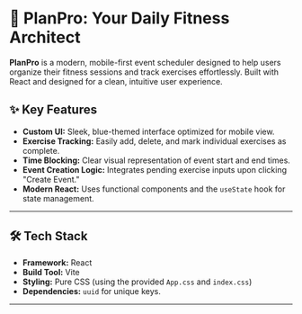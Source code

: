 # 🚀 PlanPro: Your Daily Fitness Architect

**PlanPro** is a modern, mobile-first event scheduler designed to help users organize their fitness sessions and track exercises effortlessly. Built with React and designed for a clean, intuitive user experience.

## ✨ Key Features

* **Custom UI:** Sleek, blue-themed interface optimized for mobile view.
* **Exercise Tracking:** Easily add, delete, and mark individual exercises as complete.
* **Time Blocking:** Clear visual representation of event start and end times.
* **Event Creation Logic:** Integrates pending exercise inputs upon clicking "Create Event."
* **Modern React:** Uses functional components and the `useState` hook for state management.

---

## 🛠️ Tech Stack

* **Framework:** React
* **Build Tool:** Vite
* **Styling:** Pure CSS (using the provided `App.css` and `index.css`)
* **Dependencies:** `uuid` for unique keys.

---
